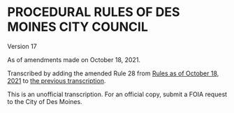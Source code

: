 # PROCEDURAL RULES OF DES MOINES CITY COUNCIL 

Version 17

As of amendments made on October 18, 2021.

Transcribed by adding the amended Rule 28 from [Rules as of October 18, 2021](assets/rules-archive/2021_10_18/copy.pdf) 
to [the previous transcription](#/view/rules-archive~2021_06_28~transcription).

This is an unofficial transcription. For an official copy, submit a FOIA request to the City of Des Moines.
